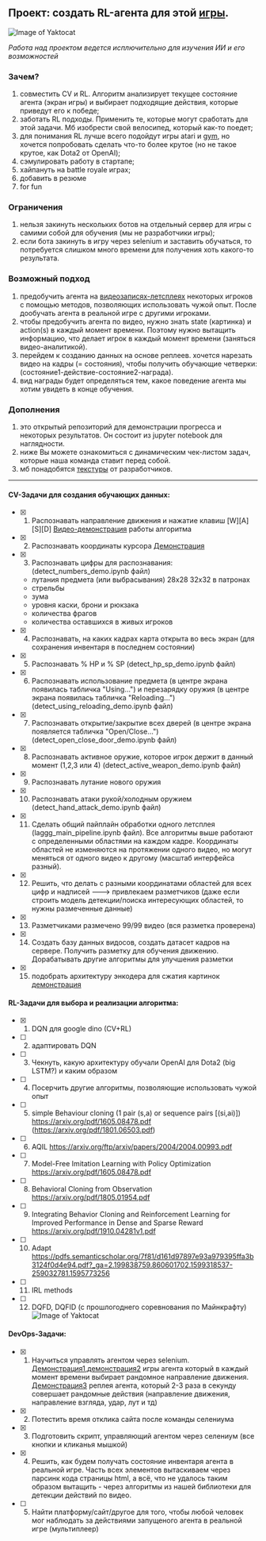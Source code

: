 ## Проект: создать RL-агента для этой [игры](https://surviv.io/).

![Image of Yaktocat](for_preview.png)

*Работа над проектом ведется исплючительно для изучения ИИ и его возможностей*

### Зачем?
1) совместить CV и RL. Алгоритм анализирует текущее состояние агента (экран игры) и выбирает подходящие действия, которые приведут его к победе;
2) заботать RL подходы. Применить те, которые могут сработать для этой задачи. Мб изобрести свой велосипед, который как-то поедет;
3) для понимания RL лучше всего подойдут игры atari и [gym](https://gym.openai.com/), но хочется попробовать сделать что-то более крутое (но не такое крутое, как Dota2 от OpenAI);
4) сэмулировать работу в стартапе;
5) хайпануть на battle royale играх;
6) добавить в резюме
7) for fun

### Ограничения
1) нельзя закинуть нескольких ботов на отдельный сервер для игры с самими собой для обучения (мы не разработчики игры);
2) если бота закинуть в игру через selenium и заставить обучаться, то потребуется слишком много времени для получения хоть какого-то результата.

### Возможный подход
1) предобучить агента на [видеозаписях-летсплеях](https://www.youtube.com/watch?v=ERDmPJ_0QJc&t=) некоторых игроков с помощью методов, позволяющих использовать чужой опыт. После дообучать агента в реальной игре с другими игроками.
2) чтобы предобучить агента по видео, нужно знать state (картинка) и action(s) в каждый момент времени. Поэтому нужно вытащить информацию, что делает игрок в каждый момент времени (заняться видео-аналитикой).
3) перейдем к созданию данных на основе реплеев. хочется нарезать видео на кадры (= состояния), чтобы получить обучающие четверки: (состояние1-действие-состояние2-награда).
4) вид награды будет определяться тем, какое поведение агента мы хотим увидеть в конце обучения.

### Дополнения
1) это открытый репозиторий для демонстрации прогресса и некоторых результатов. Он состоит из jupyter notebook для наглядности.
2) ниже Вы можете ознакомиться с динамическим чек-листом задач, которые наша команда ставит перед собой.
3) мб понадобятся [текстуры](https://drive.google.com/drive/folders/1qhaDdNCsisBu_7gvMNmyn_zkG4kyAZix) от разработчиков.
______________________________________________________________________________

#### CV-Задачи для создания обучающих данных:
- [x] 1)  Распознавать направление движения и нажатие клавиш [W][A][S][D] [Видео-демонстрация](https://youtu.be/L1n8TJr-sak) работы алгоритма
- [x] 2)  Распознавать координаты курсора [Демонстрация](https://www.youtube.com/watch?v=rUxV7hw5sqc&ab_channel=Laggg%2FAlexeyKlokov)
- [x] 3)	Распознавать цифры для распознавания: (detect_numbers_demo.ipynb файл)
  - лутания предмета (или выбрасывания) 28x28 32x32 в патронах
  - стрельбы
  - зума
  - уровня каски, брони и рюкзака
  - количества фрагов
  - количества оставшихся в живых игроков
- [x] 4) Распознавать, на каких кадрах карта открыта во весь экран (для сохранения инвентаря в последнем состоянии)
- [x] 5) Распознавать % HP и % SP (detect_hp_sp_demo.ipynb файл)
- [x] 6) Распознавать использование предмета (в центре экрана появилась табличка "Using...") и перезарядку оружия (в центре экрана появилась табличка "Reloading...") (detect_using_reloading_demo.ipynb файл)
- [x] 7) Распознавать открытие/закрытие всех дверей (в центре экрана появляется табличка "Open/Close...") (detect_open_close_door_demo.ipynb файл)
- [x] 8) Распознавать активное оружие, которое игрок держит в данный момент (1,2,3 или 4) (detect_active_weapon_demo.ipynb файл)
- [x] 9) Распознавать лутание нового оружия 
- [x] 10) Распознавать атаки рукой/холодным оружием (detect_hand_attack_demo.ipynb файл)
- [x] 11)	Сделать общий пайплайн обработки одного летсплея (laggg_main_pipeline.ipynb файл). Все алгоритмы выше работают с определенными областями на каждом кадре. Координаты областей не изменяются на протяжении одного видео, но могут меняться от одного видео к другому (масштаб интерфейса разный).
- [x] 12) Решить, что делать с разными координатами областей для всех цифр и надписей ---> привлекаем разметчиков (даже если строить модель детекции/поиска интересующих областей, то нужны размеченные данные)
- [x] 13) Разметчиками размечено 99/99 видео (вся разметка проверена)
- [x] 14)	Создать базу данных видосов, создать датасет кадров на сервере. Получить разметку для обучения движению. Дорабатывать другие алгоритмы для улучшения разметки
- [x] 15) подобрать архитектуру энкодера для сжатия картинок [демонстрация](https://www.youtube.com/watch?v=wBjNGPV2ZI0)

#### RL-Задачи для выбора и реализации алгоритма:
- [x] 1) DQN для google dino (CV+RL)
- [ ] 2) адаптировать DQN
- [ ] 3) Чекнуть, какую архитектуру обучали OpenAI для Dota2 (big LSTM?) и каким образом
- [ ] 4) Посерчить другие алгоритмы, позволяющие использовать чужой опыт
- [ ] 5) simple Behaviour cloning (1 pair (s,a) or sequence pairs [(si,ai)]) https://arxiv.org/pdf/1605.08478.pdf (https://arxiv.org/pdf/1801.06503.pdf)
- [ ] 6) AQIL https://arxiv.org/ftp/arxiv/papers/2004/2004.00993.pdf
- [ ] 7) Model-Free Imitation Learning with Policy Optimization https://arxiv.org/pdf/1605.08478.pdf
- [ ] 8) Behavioral Cloning from Observation https://arxiv.org/pdf/1805.01954.pdf
- [ ] 9) Integrating Behavior Cloning and Reinforcement Learning for Improved Performance in Dense and Sparse Reward https://arxiv.org/pdf/1910.04281v1.pdf
- [ ] 10) Adapt https://pdfs.semanticscholar.org/7f81/d161d97897e93a979395ffa3b3124f0d4e94.pdf?_ga=2.199838759.860601702.1599318537-259032781.1595773256
- [ ] 11) IRL methods
- [ ] 12) DQFD, DQFID (с прошлогоднего соревнования по Майнкрафту)
![Image of Yaktocat](rl.png)

#### DevOps-Задачи:
- [x] 1) Научиться управлять агентом через selenium. [Демонстрация1](https://youtu.be/gI4StjHpRE8),[демонстрация2](https://youtu.be/vWEUXgCRhzU) игры агента который в каждый момент времени выбирает рандомное направление движения. [Демонстрация3](https://www.youtube.com/watch?v=CCqYR7BVFbI) реплея агента, который 2-3 раза в секунду совершает рандомные действия (направление движения, направление взгляда, удар, лут и тд)
- [x] 2) Потестить время отклика сайта после команды селениума
- [x] 3) Подготовить скрипт, управляющий агентом через селениум (все кнопки и кликанья мышкой)
- [x] 4) Решить, как будем получать состояние инвентаря агента в реальной игре. Часть всех элементов вытаскиваем через парсинк кода страницы html, а всё, что не удалось таким образом вытащить - через алгоритмы из нашей библиотеки для детекции действий по видео.
- [ ] 5) Найти платформу/сайт/другое для того, чтобы любой человек мог наблюдать за действиями запущеного агента в реальной игре (мультиплеер)
